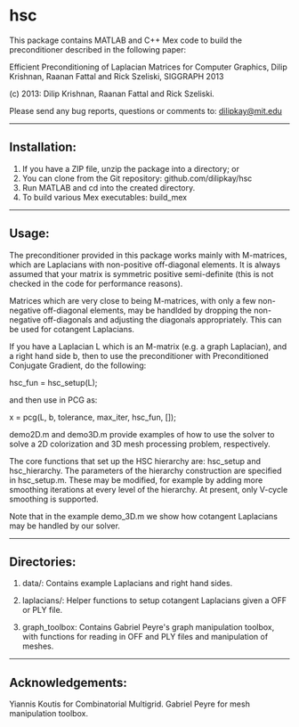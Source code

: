 hsc
===
This package contains MATLAB and C++ Mex code to build the preconditioner
described in the following paper:

Efficient Preconditioning of Laplacian Matrices for Computer Graphics,
Dilip Krishnan, Raanan Fattal and Rick Szeliski, SIGGRAPH 2013

(c) 2013: Dilip Krishnan, Raanan Fattal and Rick Szeliski.

Please send any bug reports, questions or comments to: dilipkay@mit.edu

-------------
Installation:
-------------
1. If you have a ZIP file, unzip the package into a directory;  or 
2. You can clone from the Git repository: github.com/dilipkay/hsc
3. Run MATLAB and cd into the created directory.
4. To build various Mex executables: build_mex

------
Usage:
------
The preconditioner provided in this package works mainly with M-matrices,
which are Laplacians with non-positive off-diagonal elements. It is 
always assumed that your matrix is symmetric positive semi-definite
(this is not checked in the code for performance reasons).

Matrices which are very close to being M-matrices, with only a few 
non-negative off-diagonal elements, may be handlded by dropping the non-negative
off-diagonals and adjusting the diagonals appropriately. This can be
used for cotangent Laplacians.

If you have a Laplacian L which is an M-matrix (e.g. a graph Laplacian), 
and a right hand side b, then to use the preconditioner with Preconditioned
Conjugate Gradient, do the following:

hsc_fun = hsc_setup(L);

and then use in PCG as:

x = pcg(L, b, tolerance, max_iter, hsc_fun, []);

demo2D.m and demo3D.m provide examples of how to use the solver
to solve a 2D colorization and 3D mesh processing problem, respectively.

The core functions that set up the HSC hierarchy are: hsc_setup and hsc_hierarchy.
The parameters of the hierarchy construction are specified in hsc_setup.m. These
may be modified, for example by adding more smoothing iterations at every level
of the hierarchy. At present, only V-cycle smoothing is supported.

Note that in the example demo_3D.m we show how cotangent Laplacians may
be handled by our solver. 

------------
Directories:
------------

1. data/: Contains example Laplacians and right hand sides.

2. laplacians/: Helper functions to setup cotangent Laplacians given a
OFF or PLY file.

3. graph_toolbox: Contains Gabriel Peyre's graph manipulation toolbox, with functions
for reading in OFF and  PLY files and manipulation of meshes.

-----------------
Acknowledgements:
-----------------
Yiannis Koutis for Combinatorial Multigrid. 
Gabriel Peyre for mesh manipulation toolbox.
